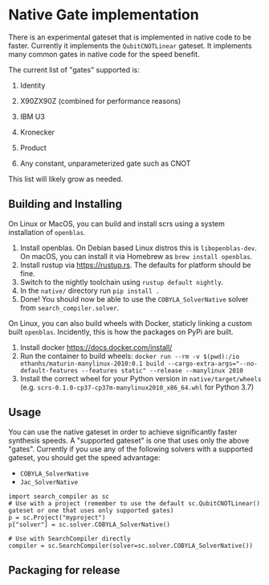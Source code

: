# Native Gate implementation

There is an experimental gateset that is implemented in native code to be faster. Currently it
implements the `QubitCNOTLinear` gateset. It implements many common gates in native code for the
speed benefit.

The current list of "gates" supported is:

1. Identity

2. X90ZX90Z (combined for performance reasons)

3. IBM U3

4. Kronecker

5. Product

6. Any constant, unparameterized gate such as CNOT

This list will likely grow as needed.

## Building and Installing

On Linux or MacOS, you can build and install scrs using a system installation of `openblas`.

1. Install openblas. On Debian based Linux distros this is `libopenblas-dev`.
   On macOS, you can install it via Homebrew as `brew install openblas`.
2. Install rustup via https://rustup.rs. The defaults for platform should be fine.
3. Switch to the nightly toolchain using `rustup default nightly`.
4. In the `native/` directory run `pip install .`
5. Done! You should now be able to use the `COBYLA_SolverNative` solver from `search_compiler.solver`.

On Linux, you can also build wheels with Docker, staticly linking a custom built `openblas`.
Incidently, this is how the packages on PyPi are built.

1. Install docker https://docs.docker.com/install/
3. Run the container to build wheels: `docker run --rm -v $(pwd):/io ethanhs/maturin-manylinux-2010:0.1 build --cargo-extra-args="--no-default-features --features static" --release --manylinux 2010`
4. Install the correct wheel for your Python version in `native/target/wheels` (e.g. `scrs-0.1.0-cp37-cp37m-manylinux2010_x86_64.whl` for Python 3.7)


## Usage
You can use the native gateset in order to achieve significantly faster synthesis speeds.
A "supported gateset" is one that uses only the above "gates". Currently if you use any of the
following solvers with a supported gateset, you should get the speed advantage:

 - `COBYLA_SolverNative`
 - `Jac_SolverNative`

```
import search_compiler as sc
# Use with a project (remember to use the default sc.QubitCNOTLinear() gateset or one that uses only supported gates)
p = sc.Project("myproject")
p["solver"] = sc.solver.COBYLA_SolverNative()

# Use with SearchCompiler directly
compiler = sc.SearchCompiler(solver=sc.solver.COBYLA_SolverNative())
```

## Packaging for release

